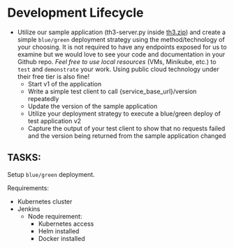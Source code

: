 # Development Lifecycle
- Utilize our sample application (th3-server.py inside [th3.zip](https://volskayaindustries.com/th3.zip)) and create a simple `blue/green` 
deployment strategy using the method/technology of your choosing. It is not required to have any 
endpoints exposed for us to examine but we would love to see your code and documentation in your 
Github repo. _Feel free to use local resources_ (VMs, Minikube, etc.) to `test` and `demonstrate` your work. 
Using public cloud technology under their free tier is also fine!
    - Start v1 of the application
    - Write a simple test client to call {service_base_url}/version repeatedly
    - Update the version of the sample application
    - Utilize your deployment strategy to execute a blue/green deploy of test application v2
    - Capture the output of your test client to show that no requests failed and the version being returned from
      the sample application changed
 
## TASKS:
Setup `blue/green` deployment.

Requirements:
- Kubernetes cluster
- Jenkins
  - Node requirement:
    - Kubernetes access
    - Helm installed
    - Docker installed 

    
